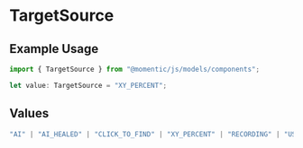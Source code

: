 # TargetSource

## Example Usage

```typescript
import { TargetSource } from "@momentic/js/models/components";

let value: TargetSource = "XY_PERCENT";
```

## Values

```typescript
"AI" | "AI_HEALED" | "CLICK_TO_FIND" | "XY_PERCENT" | "RECORDING" | "USER_CSS_SELECTOR"
```